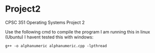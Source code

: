 # Project2
CPSC 351 Operating Systems Project 2

Use the following cmd to compile the program I am running this in linux (Ubuntu) I havent tested this with windows:
```
g++ -o alphanumeric alphanumeric.cpp -lpthread
```
 
